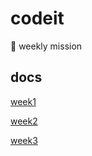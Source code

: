 # codeit

🙂 weekly mission

## docs

[week1](./docs/week1/README.md)

[week2](./docs/week2/README.md)

[week3](./docs/week3/README.md)
